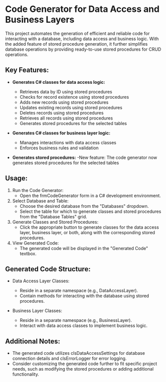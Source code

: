 # Code Generator for Data Access and Business Layers

This project automates the generation of efficient and reliable code for interacting with a database, including data access and business logic. With the added feature of stored procedure generation, it further simplifies database operations by providing ready-to-use stored procedures for CRUD operations.

## Key Features:

- **Generates C# classes for data access logic:**
    - Retrieves data by ID using stored procedures
    - Checks for record existence using stored procedures
    - Adds new records using stored procedures
    - Updates existing records using stored procedures
    - Deletes records using stored procedures
    - Retrieves all records using stored procedures
    - Generates stored procedures for the selected tables

- **Generates C# classes for business layer logic:**
    - Manages interactions with data access classes
    - Enforces business rules and validation
      
- **Generates stored procedures:**
    -New feature: The code generator now generates stored procedures for the selected tables

## Usage:

1. Run the Code Generator:
    - Open the frmCodeGenerator form in a C# development environment.
2. Select Database and Table:
    - Choose the desired database from the "Databases" dropdown.
    - Select the table for which to generate classes and stored procedures from the "Database Tables" grid.
3. Generate Classes and Stored Procedures:
    - Click the appropriate button to generate classes for the data access layer, business layer, or both, along with the corresponding stored procedures.
4. View Generated Code:
    - The generated code will be displayed in the "Generated Code" textbox.

## Generated Code Structure:

- Data Access Layer Classes:
  - Reside in a separate namespace (e.g., DataAccessLayer).
  - Contain methods for interacting with the database using stored procedures.

- Business Layer Classes:
  - Reside in a separate namespace (e.g., BusinessLayer).
  - Interact with data access classes to implement business logic.

## Additional Notes:

- The generated code utilizes clsDataAccessSettings for database connection details and clsErrorLogger for error logging.
- Consider customizing the generated code further to fit specific project needs, such as modifying the stored procedures or adding additional functionality.
